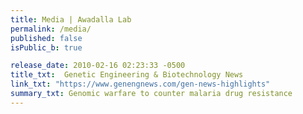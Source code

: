 ```yaml
---
title: Media | Awadalla Lab
permalink: /media/
published: false
isPublic_b: true

release_date: 2010-02-16 02:23:33 -0500
title_txt: 	Genetic Engineering & Biotechnology News
link_txt: "https://www.genengnews.com/gen-news-highlights"
summary_txt: Genomic warfare to counter malaria drug resistance
---
```

